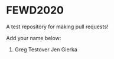 # FEWD2020
A test repository for making pull requests!

Add your name below:
1. Greg Testover
Jen Gierka
